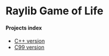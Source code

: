 # Raylib Game of Life 

#### Projects index 

- [C++ version](./v1_tutorial/README.md)
- [C99 version](./v2_c/README.md)